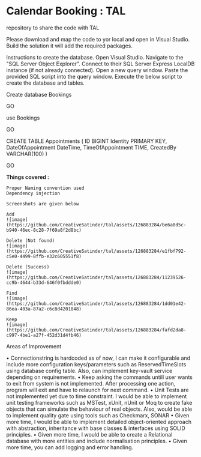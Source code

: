 # Calendar Booking : TAL
repository to share the code with TAL

Please download and map the code to yor local and open in Visual Studio. Build the solution it will add the required packages.

Instructions to create the database.
Open Visual Studio.
Navigate to the "SQL Server Object Explorer".
Connect to their SQL Server Express LocalDB instance (if not already connected).
Open a new query window.
Paste the provided SQL script into the query window.
Execute the below script to create the database and tables.

   Create database Bookings

   GO

   use Bookings

   GO

   CREATE TABLE Appointments
	(
		ID BIGINT Identity PRIMARY KEY, 
		DateOfAppointment DateTime, 
		TimeOfAppointment TIME, 
		CreatedBy VARCHAR(100)
	)

   GO

**Things covered :**

	Proper Naming convention used
	Dependency injection
 	
	Screenshots are given below

	Add
 	![image](https://github.com/CreativeSatinder/tal/assets/126883284/be6a8d5c-b940-46ec-8c28-7f69a8f2d8bc)

	Delete (Not found)
 	![image](https://github.com/CreativeSatinder/tal/assets/126883284/e1fbf792-c5e0-4499-8ffb-e32c605551f8)

	Delete (Success)
 	![image](https://github.com/CreativeSatinder/tal/assets/126883284/11239526-cc9b-4644-b33d-646f0fbddde0)

	Find
 	![image](https://github.com/CreativeSatinder/tal/assets/126883284/1dd01e42-86ea-403a-87a2-c6c8d4201848)

	Keep
 	![image](https://github.com/CreativeSatinder/tal/assets/126883284/fafd2da8-c997-4be1-a27f-452d31d4fb46)


Areas of Improvement

•	Connectionstring is hardcoded as of now, I can make it configurable and include more configuration keys/parameters such as ReservedTimeSlots using database config table. Also, can implement key-vault service depending on requirements.
•       Keep asking the commands untill user wants to exit from system is not implemented. After processing one action, program will exit and have to relaunch for next command.
•	Unit Tests are not implemented yet due to time constraint. I would be able to implement unit testing frameworks such as MSTest, xUnit, nUnit or Moq  to create fake objects that can simulate the behaviour of real objects. Also, would be able to implement 
        quality gate using tools such as Checkmarx, SONAR
•	Given more time, I would be able to implement detailed object-oriented approach with abstraction, inheritance with base classes & interfaces using SOLID principles. 
•	Given more time, I would be able to create a Relational database with more entities and include normalisation principles.
•	Given more time, you can add logging and error handling.

